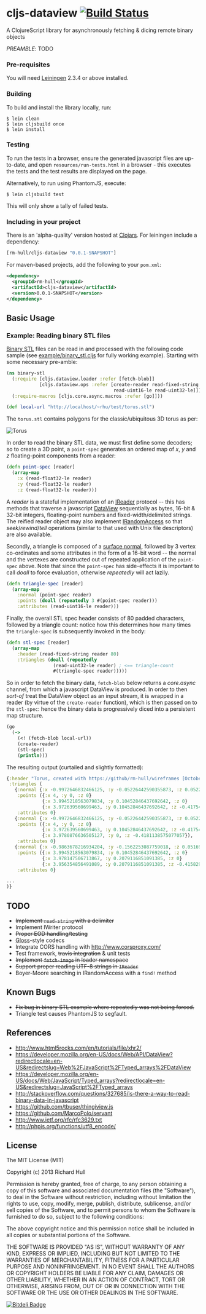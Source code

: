 # cljs-dataview  [![Build Status](https://secure.travis-ci.org/rm-hull/cljs-dataview.png)](http://travis-ci.org/rm-hull/cljs-dataview)

A ClojureScript library for asynchronously fetching &amp; dicing remote binary objects

_PREAMBLE_: TODO

### Pre-requisites

You will need [Leiningen](https://github.com/technomancy/leiningen) 2.3.4 or above installed.

### Building

To build and install the library locally, run:

    $ lein clean
    $ lein cljsbuild once
    $ lein install

### Testing

To run the tests in a browser, ensure the generated javascript files are up-to-date,
and open ```resources/run-tests.html``` in a browser - this executes the tests and
the test results are displayed on the page.

Alternatively, to run using PhantomJS, execute:

    $ lein cljsbuild test

This will only show a tally of failed tests.

### Including in your project

There is an 'alpha-quality' version hosted at [Clojars](https://clojars.org/rm-hull/cljs-dataview).
For leiningen include a dependency:

```clojure
[rm-hull/cljs-dataview "0.0.1-SNAPSHOT"]
```

For maven-based projects, add the following to your `pom.xml`:

```xml
<dependency>
  <groupId>rm-hull</groupId>
  <artifactId>cljs-dataview</artifactId>
  <version>0.0.1-SNAPSHOT</version>
</dependency>
```

## Basic Usage

### Example: Reading binary STL files

[Binary STL](https://en.wikipedia.org/wiki/STL_\(file_format\)#Binary_STL) files
can be read in and processed with the following code sample (see
[example/binary_stl.cljs](https://github.com/rm-hull/cljs-dataview/blob/master/example/binary_stl.cljs)
for fully working example). Starting with some necessary pre-amble:

```clojure
(ns binary-stl
  (:require [cljs.dataview.loader :refer [fetch-blob]]
            [cljs.dataview.ops :refer [create-reader read-fixed-string read-float32-le
                                       read-uint16-le read-uint32-le]])
  (:require-macros [cljs.core.async.macros :refer [go]]))

(def local-url "http://localhost/~rhu/test/torus.stl")
```

The ```torus.stl``` contains polygons for the classic/ubiquitous 3D torus as per:

![Torus](https://raw.github.com/rm-hull/wireframes/master/doc/gallery/shaded/torus.png)

In order to read the binary STL data, we must first define some decoders; so
to create a 3D point, a ```point-spec``` generates an ordered map of _x_, _y_
and _z_ floating-point components from a reader:

```clojure
(defn point-spec [reader]
  (array-map
    :x (read-float32-le reader)
    :y (read-float32-le reader)
    :z (read-float32-le reader)))
```
A _reader_ is a stateful implementation of an
[IReader](https://github.com/rm-hull/cljs-dataview/blob/master/src/cljs/dataview/ops.cljs#L57)
protocol -- this has methods that traverse a javascript
[DataView](https://developer.mozilla.org/en-US/docs/Web/API/DataView?redirectlocale=en-US&redirectslug=Web%2FJavaScript%2FTyped_arrays%2FDataView)
sequentially as bytes, 16-bit & 32-bit integers, floating-point numbers and
fixed-width/delimited strings. The reified reader object may also implement
[IRandomAccess](https://github.com/rm-hull/cljs-dataview/blob/master/src/cljs/dataview/ops.cljs#L67)
so that _seek_/_rewind_/_tell_ operations (similar to that used with Unix file
descriptors) are also available.

Secondly, a triangle is composed of a [surface normal](https://en.wikipedia.org/wiki/Surface_normal),
followed by 3 vertex co-ordinates and some attributes in the form of a 16-bit
word -- the normal and the vertexes are constructed out of repeated application
of the ```point-spec``` above. Note that since the ```point-spec``` has side-effects
it is important to call _doall_ to force evaluation, otherwise _repeatedly_ will
act lazily.

```clojure
(defn triangle-spec [reader]
  (array-map
    :normal (point-spec reader)
    :points (doall (repeatedly 3 #(point-spec reader)))
    :attributes (read-uint16-le reader)))
```
Finally, the overall STL spec header consists of 80 padded characters,
followed by a triangle count: notice how this determines how many times the
```triangle-spec``` is subsequently invoked in the body:

```clojure
(defn stl-spec [reader]
  (array-map
    :header (read-fixed-string reader 80)
    :triangles (doall (repeatedly
                 (read-uint32-le reader) ; <== triangle-count
                 #(triangle-spec reader)))))
```
So in order to fetch the binary data, ```fetch-blob``` below returns a
_core.async_ channel, from which a javascript DataView is produced. In order
to then _sort-of_ treat the DataView object as an input stream, it is wrapped in a
reader (by virtue of the ```create-reader``` function), which is then passed on
to the ```stl-spec```: hence the binary data is progressively diced
into a persistent map structure.

```clojure
(go
  (->
    (<! (fetch-blob local-url))
    (create-reader)
    (stl-spec)
    (println)))
```
The resulting output (curtailed and slightly formatted):

```clojure
{:header "Torus, created with https://github/rm-hull/wireframes [October 16 2013]         ",
 :triangles (
   {:normal {:x -0.9972646832466125, :y -0.05226442590355873, :z 0.05226442590355873},
    :points ({:x 4, :y 0, :z 0}
             {:x 3.9945218563079834, :y 0.10452846437692642, :z 0}
             {:x 3.972639560699463, :y 0.10452846437692642, :z -0.4175412356853485}),
    :attributes 0}
   {:normal {:x -0.9972646832466125, :y -0.05226442590355873, :z 0.05226442590355873},
    :points ({:x 4, :y 0, :z 0}
             {:x 3.972639560699463, :y 0.10452846437692642, :z -0.4175412356853485}
             {:x 3.9780876636505127, :y 0, :z -0.4181138575077057}),
    :attributes 0}
   {:normal {:x -0.9863678216934204, :y -0.1562253087759018, :z 0.05169334635138512},
    :points ({:x 3.9945218563079834, :y 0.10452846437692642, :z 0}
             {:x 3.978147506713867, :y 0.2079116851091385, :z 0}
             {:x 3.956354856491089, :y 0.2079116851091385, :z -0.4158296585083008}),
    :attributes 0}

...
)}
```

## TODO

* ~~Implement ```read-string``` with a delimiter~~
* Implement IWriter protocol
* ~~Proper EOD handling/testing~~
* [Gloss](https://github.com/ztellman/gloss)-style codecs
* Integrate CORS handling with http://www.corsproxy.com/
* Test framework, ~~travis integration~~ & unit tests
* ~~Implement ```fetch-image``` in loader namespace~~
* ~~Support proper reading UTF-8 strings in ```IReader```~~
* Boyer-Moore searching in IRandomAccess with a ```find!``` method

## Known Bugs

* ~~Fix bug in binary STL example where repeatedly was not being forced.~~
* Triangle test causes PhantomJS to segfault.

## References

* http://www.html5rocks.com/en/tutorials/file/xhr2/
* https://developer.mozilla.org/en-US/docs/Web/API/DataView?redirectlocale=en-US&redirectslug=Web%2FJavaScript%2FTyped_arrays%2FDataView
* https://developer.mozilla.org/en-US/docs/Web/JavaScript/Typed_arrays?redirectlocale=en-US&redirectslug=JavaScript%2FTyped_arrays
* http://stackoverflow.com/questions/327685/is-there-a-way-to-read-binary-data-in-javascript
* https://github.com/tbuser/thingiview.js
* https://github.com/MarcoPolo/servant
* http://www.ietf.org/rfc/rfc3629.txt
* http://phpjs.org/functions/utf8_encode/

## License

The MIT License (MIT)

Copyright (c) 2013 Richard Hull

Permission is hereby granted, free of charge, to any person obtaining a copy of
this software and associated documentation files (the "Software"), to deal in
the Software without restriction, including without limitation the rights to
use, copy, modify, merge, publish, distribute, sublicense, and/or sell copies of
the Software, and to permit persons to whom the Software is furnished to do so,
subject to the following conditions:

The above copyright notice and this permission notice shall be included in all
copies or substantial portions of the Software.

THE SOFTWARE IS PROVIDED "AS IS", WITHOUT WARRANTY OF ANY KIND, EXPRESS OR
IMPLIED, INCLUDING BUT NOT LIMITED TO THE WARRANTIES OF MERCHANTABILITY, FITNESS
FOR A PARTICULAR PURPOSE AND NONINFRINGEMENT. IN NO EVENT SHALL THE AUTHORS OR
COPYRIGHT HOLDERS BE LIABLE FOR ANY CLAIM, DAMAGES OR OTHER LIABILITY, WHETHER
IN AN ACTION OF CONTRACT, TORT OR OTHERWISE, ARISING FROM, OUT OF OR IN
CONNECTION WITH THE SOFTWARE OR THE USE OR OTHER DEALINGS IN THE SOFTWARE.


[![Bitdeli Badge](https://d2weczhvl823v0.cloudfront.net/rm-hull/cljs-dataview/trend.png)](https://bitdeli.com/free "Bitdeli Badge")

